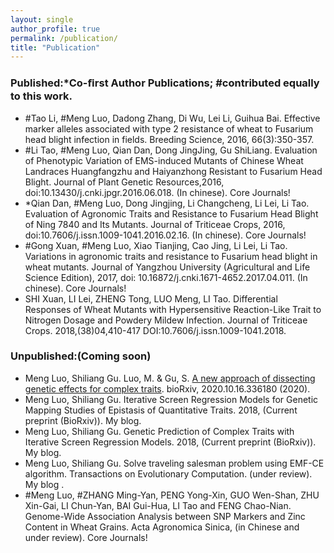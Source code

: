 ```yaml
---
layout: single
author_profile: true
permalink: /publication/
title: "Publication"
---
```


### Published:*Co-ﬁrst Author Publications; #contributed equally to this work.
- #Tao Li, #Meng Luo, Dadong Zhang, Di Wu, Lei Li, Guihua Bai. Effective marker alleles associated with type 2 resistance of wheat to Fusarium head blight infection in fields. Breeding Science, 2016, 66(3):350-357.
- #Li Tao, #Meng Luo, Qian Dan, Dong JingJing, Gu ShiLiang. Evaluation of Phenotypic Variation of EMS-induced Mutants of Chinese Wheat Landraces Huangfangzhu and Haiyanzhong Resistant to Fusarium Head Blight. Journal of Plant Genetic Resources,2016, doi:10.13430/j.cnki.jpgr.2016.06.018. (In chinese). Core Journals!
- *Qian Dan, #Meng Luo, Dong Jingjing, Li Changcheng, Li Lei, Li Tao. Evaluation of Agronomic Traits and Resistance to Fusarium Head Blight of Ning 7840 and Its Mutants. Journal of Triticeae Crops, 2016, doi:10.7606/j.issn.1009-1041.2016.02.16. (In chinese). Core Journals!
- #Gong Xuan, #Meng Luo, Xiao Tianjing, Cao Jing, Li Lei, Li Tao. Variations in agronomic traits and resistance to Fusarium head blight in wheat mutants. Journal of Yangzhou University (Agricultural and Life Science Edition), 2017, doi: 10.16872/j.cnki.1671-4652.2017.04.011. (In chinese). Core Journals!
- SHI Xuan, LI Lei, ZHENG Tong, LUO Meng, LI Tao. Differential Responses of Wheat Mutants with Hypersensitive Reaction-Like Trait to Nitrogen Dosage and Powdery Mildew Infection. Journal of Triticeae Crops. 2018,(38)04,410-417 DOI:10.7606/j.issn.1009-1041.2018.

### Unpublished:(Coming soon)
- Meng Luo, Shiliang Gu. Luo, M. & Gu, S. [A new approach of dissecting genetic effects for complex traits](https://www.biorxiv.org/content/10.1101/2020.10.16.336180v1). bioRxiv, 2020.10.16.336180 (2020).
- Meng Luo, Shiliang Gu. Iterative Screen Regression Models for Genetic Mapping Studies of Epistasis of Quantitative Traits. 2018, (Current preprint (BioRxiv)). My blog.
- Meng Luo, Shiliang Gu. Genetic Prediction of Complex Traits with Iterative Screen Regression Models. 2018, (Current preprint (BioRxiv)). My blog.
- Meng Luo, Shiliang Gu. Solve traveling salesman problem using EMF-CE algorithm. Transactions on Evolutionary Computation. (under review). My blog .
- #Meng Luo, #ZHANG Ming-Yan, PENG Yong-Xin, GUO Wen-Shan, ZHU Xin-Gai, LI Chun-Yan, BAI Gui-Hua, LI Tao and FENG Chao-Nian. Genome-Wide Association Analysis between SNP Markers and Zinc Content in Wheat Grains. Acta Agronomica Sinica, (in Chinese and under review). Core Journals!
